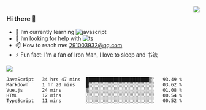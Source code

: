 <img align='right' src='https://github-readme-stats.vercel.app/api?username=niaogege&show_icons=true&theme=radical'/>

### Hi there 👋

- 🌱 I’m currently learning ![javascript](https://img.shields.io/badge/javacript-learn-orange)
- 🤔 I’m looking for help with ![ts](https://img.shields.io/badge/ts-learn-yellow)
- 📫 How to reach me: 291003932@qq.com
- ⚡ Fun fact:  I'm a fan of Iron Man, I love to sleep and 书法

![](https://github-readme-stats.vercel.app/api/top-langs/?username=niaogege&layout=compact)

<!--START_SECTION:waka-->
```text
JavaScript   34 hrs 47 mins  ███████████████████████▒░   93.49 % 
Markdown     1 hr 20 mins    █░░░░░░░░░░░░░░░░░░░░░░░░   03.62 % 
Vue.js       24 mins         ▒░░░░░░░░░░░░░░░░░░░░░░░░   01.08 % 
HTML         12 mins         ░░░░░░░░░░░░░░░░░░░░░░░░░   00.54 % 
TypeScript   11 mins         ░░░░░░░░░░░░░░░░░░░░░░░░░   00.52 % 
```
<!--END_SECTION:waka-->
